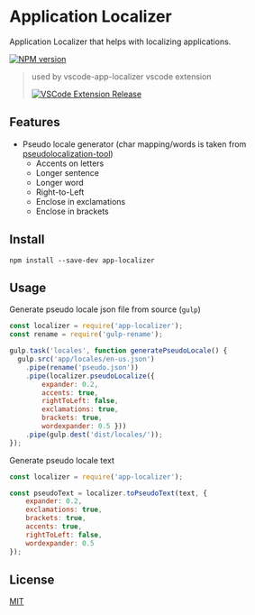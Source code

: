 # Application Localizer

Application Localizer that helps with localizing applications.

[![NPM version](https://img.shields.io/npm/v/app-localizer.svg)](https://www.npmjs.com/package/app-localizer)

>used by vscode-app-localizer vscode extension
>
>[![VSCode Extension Release](http://vsmarketplacebadge.apphb.com/version/gsppvo.vscode-app-localizer.svg)](https://marketplace.visualstudio.com/items?itemName=gsppvo.vscode-app-localizer)

## Features

* Pseudo locale generator (char mapping/words is taken from [pseudolocalization-tool](https://code.google.com/archive/p/pseudolocalization-tool/))
    - Accents on letters
    - Longer sentence
    - Longer word
    - Right-to-Left
    - Enclose in exclamations
    - Enclose in brackets

## Install

```shell
npm install --save-dev app-localizer
```

## Usage

Generate pseudo locale json file from source (`gulp`)

```javascript
const localizer = require('app-localizer');
const rename = require('gulp-rename');

gulp.task('locales', function generatePseudoLocale() {
  gulp.src('app/locales/en-us.json')
  	.pipe(rename('pseudo.json'))
	.pipe(localizer.pseudoLocalize({
		expander: 0.2,
		accents: true,
		rightToLeft: false,
		exclamations: true,
		brackets: true,
		wordexpander: 0.5 }))
	.pipe(gulp.dest('dist/locales/'));
});
```

Generate pseudo locale text

```javascript
const localizer = require('app-localizer');

const pseudoText = localizer.toPseudoText(text, {
	expander: 0.2,
	exclamations: true,
	brackets: true,
	accents: true,
	rightToLeft: false,
	wordexpander: 0.5
});
```

## License

[MIT](LICENSE.md)
